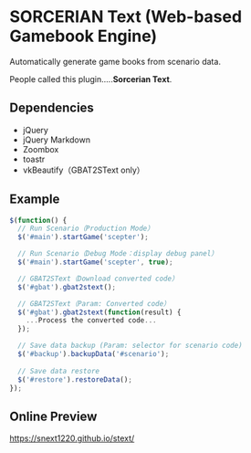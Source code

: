 # SORCERIAN Text (Web-based Gamebook Engine)

Automatically generate game books from scenario data.

People called this plugin.....**Sorcerian Text**.

## Dependencies

- jQuery
- jQuery Markdown
- Zoombox
- toastr
- vkBeautify（GBAT2SText only）

## Example

```javascript
$(function() {
  // Run Scenario（Production Mode）
  $('#main').startGame('scepter');

  // Run Scenario（Debug Mode：display debug panel）
  $('#main').startGame('scepter', true);

  // GBAT2SText（Download converted code）
  $('#gbat').gbat2stext();

  // GBAT2SText（Param: Converted code）
  $('#gbat').gbat2stext(function(result) {
    ...Process the converted code...
  });

  // Save data backup (Param: selector for scenario code)
  $('#backup').backupData('#scenario');
  
  // Save data restore
  $('#restore').restoreData();
});
```

## Online Preview

https://snext1220.github.io/stext/